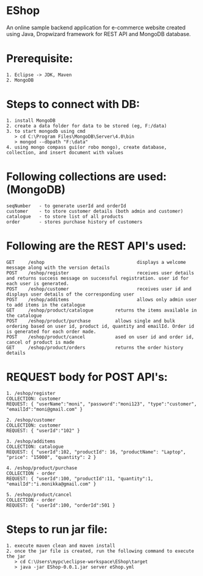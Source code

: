# EShop
An online sample backend application for e-commerce website created using Java, Dropwizard framework for REST API and MongoDB database.

# Prerequisite:
    1. Eclipse -> JDK, Maven
    2. MongoDB

# Steps to connect with DB:
    1. install MongoDB
    2. create a data folder for data to be stored (eg, F:/data)
    3. to start mongodb using cmd
       > cd C:\Program Files\MongoDB\Server\4.0\bin
       > mongod --dbpath "F:\data"
    4. using mongo compass gui(or robo mongo), create database, collection, and insert document with values

# Following collections are used: (MongoDB)

    seqNumber   - to generate userId and orderId
    customer    - to store customer details (both admin and customer)
    catalogue   - to store list of all products
    order       - stores purchase history of customers

# Following are the REST API's used:

    GET     /eshop                                  displays a welcome message along with the version details
	POST    /eshop/register                         receives user details and returns success message on successful registration. user id for each user is generated.
	POST    /eshop/customer                         receives user id and displays user details of the corresponding user
	POST    /eshop/additems                         allows only admin user to add items in the catalogue	
    GET     /eshop/product/catalogue		returns the items available in the catalogue
	POST    /eshop/product/purchase			allows single and bulk ordering based on user id, product id, quantity and emailId. Order id is generated for each order made.
    POST    /eshop/product/cancel			ased on user id and order id, cancel of product is made
	GET     /eshop/product/orders			returns the order history details
	
# REQUEST body for POST API's:

    1. /eshop/register
    COLLECTION: customer 
    REQUEST: { "userName":"moni", "password":"moni123", "type":"customer", "emailId":"moni@gmail.com" }

    2. /eshop/customer
    COLLECTION: customer
    REQUEST: { "userId":"102" }

    3. /eshop/additems
    COLLECTION: catalogue
    REQUEST: { "userId":102, "productId": 16, "productName": "Laptop", "price": "15000", "quantity": 2 }

    4. /eshop/product/purchase
    COLLECTION - order
    REQUEST: { "userId":100, "productId":11, "quantity":1, "emailId":"i.monikka@gmail.com" }

    5. /eshop/product/cancel
    COLLECTION - order
    REQUEST: { "userId":100, "orderId":501 }

# Steps to run jar file:
    1. execute maven clean and maven install
    2. once the jar file is created, run the following command to execute the jar
       > cd C:\Users\mypc\eclipse-workspace\EShop\target
       > java -jar EShop-0.0.1.jar server eShop.yml
